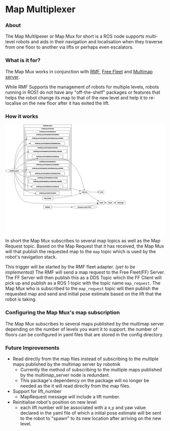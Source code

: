 # Map Multiplexer
### About
The Map Multilpexer or Map Mux for short is a ROS node supports multi-level robots and aids in their navigation and localisation when they traverse from one floor to another via lifts or perhaps even escalators.

### What is it for?
The Map Mux works in conjunction with [RMF](https://github.com/open-rmf/rmf), [Free Fleet](https://github.com/open-rmf/free_fleet) and [Multimap server](https://github.com/RobotnikAutomation/multimap_server).

While RMF Supports the management of robots for multiple levels, robots running in ROS1 do not have any "off-the-shelf" packages or features that helps the robot change its map to that of the new level and help it to re-localise on the new floor after it has exited the lift.

### How it works
![](media/mulitmap_server-map_mux_rosgraph.svg)
In short the Map Mux subscribes to several map topics as well as the Map Request topic. Based on the Map Request that it has received, the Map Mux will that publish the requested map to the `map` topic which is used by the robot's navigation stack.

This trigger will be started by the RMF fleet adapter. *(yet to be implemented)* The RMF will send a map request to the Free Fleet(FF) Server. The FF Server will then publish this as a DDS Topic which the FF Client will pick up and publish as a ROS 1 topic with the topic name `map_request`. The Map Mux who is subscribed to the `map_request` topic will then publish the requested map and send and initial pose estimate based on the lift that the robot is taking.

### Configuring the Map Mux's map subscription
The Map Mux subscribes to several maps published by the multimap server depending on the number of levels you want it to support. the number of floors can be configured in yaml files that are stored in the config directory.


### Future Improvements
* Read directly from the map files instead of subscribing to the multiple maps published by the multimap server by robotnik
    * Currently the method of subscribing to the multiple maps published by the multimap_server node is redundant.
    * This package's dependency on the package will no longer be needed as the it will read direclty from the map files.
* Support for lift_number
    * MapRequest message will include a lift number.
* Reinitialise robot's position on new level
    * each lift number will be associated with a x,y and yaw value declared in the yaml file of which a initial pose estimate will be sent to the robot to "spawn" to its new location after arriving on the new level.
